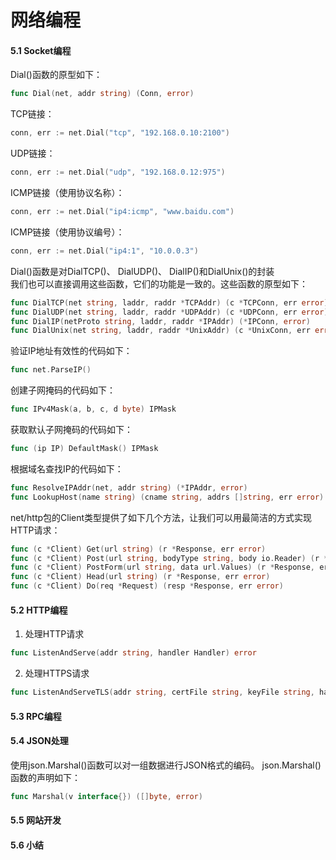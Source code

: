 网络编程
========
#### 5.1 Socket编程

Dial()函数的原型如下：  

```go
func Dial(net, addr string) (Conn, error)
```
TCP链接：  
```go
conn, err := net.Dial("tcp", "192.168.0.10:2100") 
```
UDP链接：  
```go
conn, err := net.Dial("udp", "192.168.0.12:975")  
```
ICMP链接（使用协议名称）：  
```go
conn, err := net.Dial("ip4:icmp", "www.baidu.com")  
```
ICMP链接（使用协议编号）：  
```go
conn, err := net.Dial("ip4:1", "10.0.0.3")  
```

Dial()函数是对DialTCP()、 DialUDP()、 DialIP()和DialUnix()的封装  
我们也可以直接调用这些函数，它们的功能是一致的。这些函数的原型如下：  
```go
func DialTCP(net string, laddr, raddr *TCPAddr) (c *TCPConn, err error)  
func DialUDP(net string, laddr, raddr *UDPAddr) (c *UDPConn, err error)  
func DialIP(netProto string, laddr, raddr *IPAddr) (*IPConn, error)  
func DialUnix(net string, laddr, raddr *UnixAddr) (c *UnixConn, err error)  
```
验证IP地址有效性的代码如下：  
```go
func net.ParseIP()  
```
创建子网掩码的代码如下：  
```go
func IPv4Mask(a, b, c, d byte) IPMask  
```
获取默认子网掩码的代码如下：  
```go
func (ip IP) DefaultMask() IPMask  
```
根据域名查找IP的代码如下：  
```go
func ResolveIPAddr(net, addr string) (*IPAddr, error)  
func LookupHost(name string) (cname string, addrs []string, err error)；
```
net/http包的Client类型提供了如下几个方法，让我们可以用最简洁的方式实现 HTTP请求：  
```go
func (c *Client) Get(url string) (r *Response, err error)  
func (c *Client) Post(url string, bodyType string, body io.Reader) (r *Response, err error)  
func (c *Client) PostForm(url string, data url.Values) (r *Response, err error)  
func (c *Client) Head(url string) (r *Response, err error)  
func (c *Client) Do(req *Request) (resp *Response, err error)  
```
#### 5.2 HTTP编程

1. 处理HTTP请求  
```go
func ListenAndServe(addr string, handler Handler) error  
```
2. 处理HTTPS请求  
```go
func ListenAndServeTLS(addr string, certFile string, keyFile string, handler Handler) error  
```
#### 5.3 RPC编程



#### 5.4 JSON处理

使用json.Marshal()函数可以对一组数据进行JSON格式的编码。 
json.Marshal()函数的声明如下：  
```go
func Marshal(v interface{}) ([]byte, error)  
```


#### 5.5 网站开发



#### 5.6 小结


